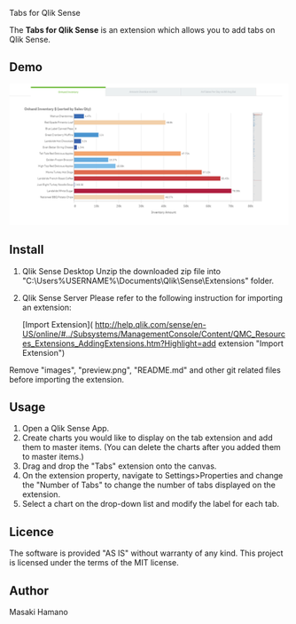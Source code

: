 Tabs for Qlik Sense

The **Tabs for Qlik Sense** is an extension which allows you to add tabs on Qlik Sense.

## Demo

![Alt text](./images/Demo.png)

## Install
1. Qlik Sense Desktop
Unzip the downloaded zip file into "C:\Users\%USERNAME%\Documents\Qlik\Sense\Extensions\" folder.

2. Qlik Sense Server
Please refer to the following instruction for importing an extension:

	[Import Extension]( http://help.qlik.com/sense/en-US/online/#../Subsystems/ManagementConsole/Content/QMC_Resources_Extensions_AddingExtensions.htm?Highlight=add extension "Import Extension")

Remove "images", "preview.png", "README.md" and other git related files before importing the extension.

## Usage
1. Open a Qlik Sense App.
2. Create charts you would like to display on the tab extension and add them to master items. (You can delete the charts after you added them to master items.) 
3. Drag and drop the "Tabs" extension onto the canvas.
4. On the extension property, navigate to Settings>Properties and change the "Number of Tabs" to change the number of tabs displayed on the extension.
5. Select a chart on the drop-down list and modify the label for each tab.

## Licence
The software is provided "AS IS" without warranty of any kind. This project is licensed under the terms of the MIT license.

## Author
Masaki Hamano
